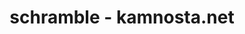 ---
layout: home
title: schramble - kamnosta.net
permalink: /schramble/
target_collections:
  - schramble
---